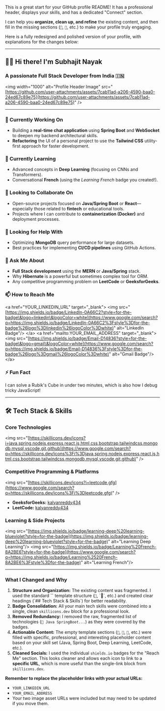 This is a great start for your GitHub profile README\! It has a professional header, displays your skills, and has a dedicated "Connect" section.

I can help you **organize, clean up, and refine** the existing content, and then fill in the missing sections (`🔭`, `🌱`, etc.) to make your profile truly engaging.

Here is a fully redesigned and polished version of your profile, with explanations for the changes below:

-----

## 👨‍💻 Hi there\! I'm Subhajit Nayak

### A passionate Full Stack Developer from India 🇮🇳

\<img width="1000" alt="Profile Header Image" src="[https://github.com/user-attachments/assets/7cab11ad-a206-4590-baa0-24ed67c89e75](https://github.com/user-attachments/assets/7cab11ad-a206-4590-baa0-24ed67c89e75)" /\>

-----

### 🔭 Currently Working On

  * Building a **real-time chat application** using **Spring Boot** and **WebSocket** to deepen my backend architectural skills.
  * **Refactoring** the UI of a personal project to use the **Tailwind CSS** utility-first approach for faster development.

### 🌱 Currently Learning

  * Advanced concepts in **Deep Learning** (focusing on CNNs and Transformers).
  * Conversational **French** (using the *Learning French* badge you created\!).

### 👯 Looking to Collaborate On

  * Open-source projects focused on **Java/Spring Boot** or **React**—especially those related to **fintech** or educational tools.
  * Projects where I can contribute to **containerization (Docker)** and deployment processes.

### 🤔 Looking for Help With

  * Optimizing **MongoDB** query performance for large datasets.
  * Best practices for implementing **CI/CD pipelines** using GitHub Actions.

### 💬 Ask Me About

  * **Full Stack development** using the **MERN** or **Java/Spring** stack.
  * Why **Hibernate** is a powerful but sometimes complex tool for ORM.
  * Any competitive programming problem on **LeetCode** or **GeeksforGeeks**.

### 📫 How to Reach Me

\<a href="YOUR\_LINKEDIN\_URL" target="\_blank"\>
\<img src="[https://img.shields.io/badge/LinkedIn-0A66C2?style=for-the-badge\&logo=linkedin\&logoColor=white](https://www.google.com/search?q=https://img.shields.io/badge/LinkedIn-0A66C2%3Fstyle%3Dfor-the-badge%26logo%3Dlinkedin%26logoColor%3Dwhite)" alt="LinkedIn Badge"/\>
\</a\>
\<a href="mailto:YOUR\_EMAIL\_ADDRESS" target="\_blank"\>
\<img src="[https://img.shields.io/badge/Email-D14836?style=for-the-badge\&logo=gmail\&logoColor=white](https://www.google.com/search?q=https://img.shields.io/badge/Email-D14836%3Fstyle%3Dfor-the-badge%26logo%3Dgmail%26logoColor%3Dwhite)" alt="Gmail Badge"/\>
\</a\>

### ⚡ Fun Fact

I can solve a Rubik's Cube in under two minutes, which is also how I debug tricky JavaScript\!

-----

## 🛠 Tech Stack & Skills

### Core Technologies

\<img src="[https://skillicons.dev/icons?i=java,spring,nodejs,express,react,js,html,css,bootstrap,tailwindcss,mongodb,mysql,vscode,git,github](https://www.google.com/search?q=https://skillicons.dev/icons%3Fi%3Djava,spring,nodejs,express,react,js,html,css,bootstrap,tailwindcss,mongodb,mysql,vscode,git,github)" /\>

### Competitive Programming & Platforms

\<img src="[https://skillicons.dev/icons?i=leetcode,gfg](https://www.google.com/search?q=https://skillicons.dev/icons%3Fi%3Dleetcode,gfg)" /\>

  * **GeeksforGeeks:** [kalyanreddy434](https://auth.geeksforgeeks.org/user/kalyanreddy434)
  * **LeetCode:** [kalyanreddy434](https://leetcode.com/kalyanreddy434/)

### Learning & Side Projects

\<img src="[https://img.shields.io/badge/learning-deep%20learning-blueviolet?style=for-the-badge](https://img.shields.io/badge/learning-deep%20learning-blueviolet?style=for-the-badge)" alt="Learning Deep Learning"/\>
\<img src="[https://img.shields.io/badge/Learning%20French-8A2BE6?style=for-the-badge](https://www.google.com/search?q=https://img.shields.io/badge/Learning%2520French-8A2BE6%3Fstyle%3Dfor-the-badge)" alt="Learning French"/\>

-----

### What I Changed and Why

1.  **Structure and Organization:** The existing content was fragmented. I used the standard **\`\`** template structure (`🔭`, \`🌱\`, etc.) and created clear headings (\`\#\# Tech Stack & Skills\`) for better readability.
2.  **Badge Consolidation:** All your main tech skills were combined into a single, clean `skillicons.dev` block for a professional look.
3.  **Removed Redundancy:** I removed the raw, fragmented list of technologies (`👾 Java SpringBoot...`) as they were covered by the badges.
4.  **Actionable Content:** The empty template sections (`🔭`, `🌱`, `👯`, etc.) were filled with specific, professional, and interesting placeholder content based on your skill set (Java, Spring Boot, Deep Learning, LeetCode, etc.).
5.  **Cleaned Socials:** I used the individual `shields.io` badges for the "Reach Me" section. This looks cleaner and allows each icon to link to a **specific URL**, which is more useful than the single-link block from `skillicons.dev`.

**Remember to replace the placeholder links with your actual URLs:**

  * `YOUR_LINKEDIN_URL`
  * `YOUR_EMAIL_ADDRESS`
  * Your two image asset URLs were included but may need to be updated if you move them.
